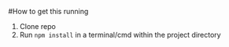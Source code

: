 #How to get this running

1. Clone repo
3. Run `npm install` in a terminal/cmd within the project directory

